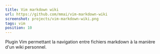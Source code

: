 ```yaml
---
title: Vim markdown wiki
url: https://github.com/mmai/vim-markdown-wiki
screenshot: projects/vim-markdown-wiki.png
tags: vim
position: 10
---
```


Plugin Vim permettant la navigation entre fichiers markdown à la manière d'un wiki personnel.

